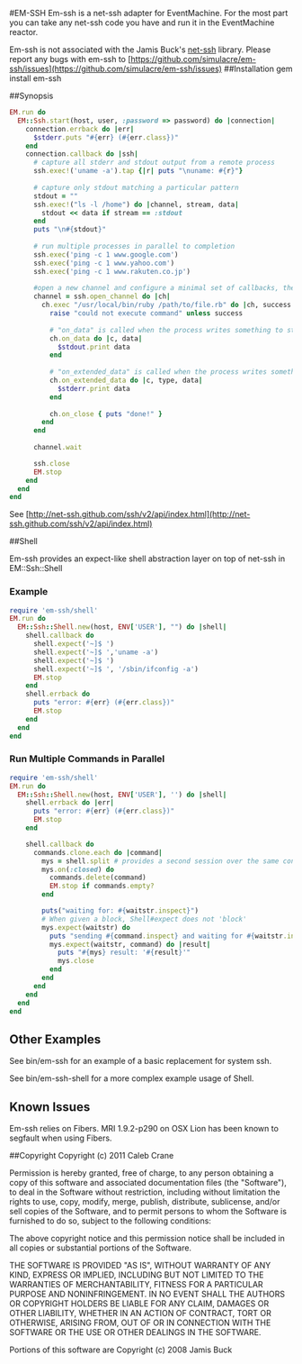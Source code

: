 #EM-SSH
Em-ssh is a net-ssh adapter for EventMachine. For the most part you can take any net-ssh code you have and run it in the EventMachine reactor.

Em-ssh is not associated with the Jamis Buck's [net-ssh](http://net-ssh.github.com/) library. Please report any bugs with em-ssh to [https://github.com/simulacre/em-ssh/issues](https://github.com/simulacre/em-ssh/issues)
##Installation
  gem install em-ssh 

##Synopsis

```ruby
EM.run do
  EM::Ssh.start(host, user, :password => password) do |connection|
    connection.errback do |err|
      $stderr.puts "#{err} (#{err.class})"
    end
    connection.callback do |ssh|
      # capture all stderr and stdout output from a remote process
      ssh.exec!('uname -a').tap {|r| puts "\nuname: #{r}"}
    
      # capture only stdout matching a particular pattern
      stdout = ""
      ssh.exec!("ls -l /home") do |channel, stream, data|
        stdout << data if stream == :stdout
      end
      puts "\n#{stdout}"
    
      # run multiple processes in parallel to completion
      ssh.exec('ping -c 1 www.google.com')
      ssh.exec('ping -c 1 www.yahoo.com')
      ssh.exec('ping -c 1 www.rakuten.co.jp')
    
      #open a new channel and configure a minimal set of callbacks, then wait for the channel to finishes (closees).
      channel = ssh.open_channel do |ch|
        ch.exec "/usr/local/bin/ruby /path/to/file.rb" do |ch, success|
          raise "could not execute command" unless success
    
          # "on_data" is called when the process writes something to stdout
          ch.on_data do |c, data|
            $stdout.print data
          end
        
          # "on_extended_data" is called when the process writes something to stderr
          ch.on_extended_data do |c, type, data|
            $stderr.print data
          end
        
          ch.on_close { puts "done!" }
        end
      end
    
      channel.wait

      ssh.close
      EM.stop
    end
  end
end
```

See [http://net-ssh.github.com/ssh/v2/api/index.html](http://net-ssh.github.com/ssh/v2/api/index.html)

##Shell
 
Em-ssh provides an expect-like shell abstraction layer on top of net-ssh in EM::Ssh::Shell

### Example

```ruby
require 'em-ssh/shell'
EM.run do
  EM::Ssh::Shell.new(host, ENV['USER'], "") do |shell|
    shell.callback do
      shell.expect('~]$ ')
      shell.expect('~]$ ','uname -a')
      shell.expect('~]$ ')
      shell.expect('~]$ ', '/sbin/ifconfig -a')
      EM.stop
    end
    shell.errback do
      puts "error: #{err} (#{err.class})" 
      EM.stop
    end
  end
end
```

### Run Multiple Commands in Parallel

```ruby
require 'em-ssh/shell'
EM.run do
  EM::Ssh::Shell.new(host, ENV['USER'], '') do |shell|
    shell.errback do |err|
      puts "error: #{err} (#{err.class})"
      EM.stop
    end 

    shell.callback do 
      commands.clone.each do |command|
        mys = shell.split # provides a second session over the same connection
        mys.on(:closed) do
          commands.delete(command)
          EM.stop if commands.empty?
        end

        puts("waiting for: #{waitstr.inspect}")
        # When given a block, Shell#expect does not 'block'
        mys.expect(waitstr) do 
          puts "sending #{command.inspect} and waiting for #{waitstr.inspect}"
          mys.expect(waitstr, command) do |result|
            puts "#{mys} result: '#{result}'"
            mys.close
          end 
        end 
      end 
    end 
  end 
end 
```

## Other Examples
See bin/em-ssh for an example of a basic replacement for system ssh.

See bin/em-ssh-shell for a more complex example usage of Shell.

## Known Issues

Em-ssh relies on Fibers. MRI 1.9.2-p290 on OSX Lion has been known to segfault when using Fibers.


##Copyright
Copyright (c) 2011 Caleb Crane

Permission is hereby granted, free of charge, to any person obtaining
a copy of this software and associated documentation files (the
"Software"), to deal in the Software without restriction, including
without limitation the rights to use, copy, modify, merge, publish,
distribute, sublicense, and/or sell copies of the Software, and to
permit persons to whom the Software is furnished to do so, subject to
the following conditions:

The above copyright notice and this permission notice shall be
included in all copies or substantial portions of the Software.

THE SOFTWARE IS PROVIDED "AS IS", WITHOUT WARRANTY OF ANY KIND,
EXPRESS OR IMPLIED, INCLUDING BUT NOT LIMITED TO THE WARRANTIES OF
MERCHANTABILITY, FITNESS FOR A PARTICULAR PURPOSE AND
NONINFRINGEMENT. IN NO EVENT SHALL THE AUTHORS OR COPYRIGHT HOLDERS BE
LIABLE FOR ANY CLAIM, DAMAGES OR OTHER LIABILITY, WHETHER IN AN ACTION
OF CONTRACT, TORT OR OTHERWISE, ARISING FROM, OUT OF OR IN CONNECTION
WITH THE SOFTWARE OR THE USE OR OTHER DEALINGS IN THE SOFTWARE.


Portions of this software are Copyright (c) 2008 Jamis Buck
